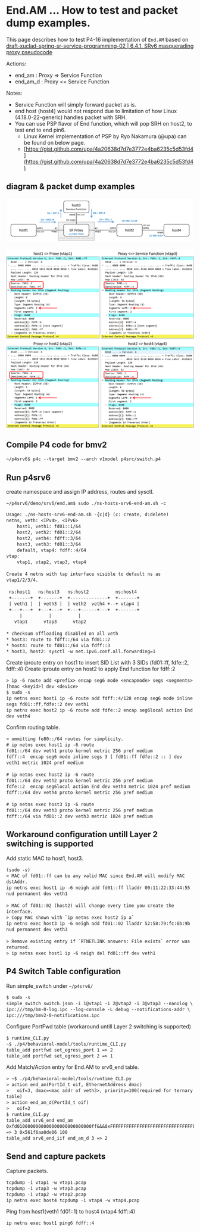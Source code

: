 # End.AM ... How to test and packet dump examples.

This page describes how to test P4-16 implementation of `End.AM` based on [draft-xuclad-spring-sr-service-programming-02 | 6.4.1.  SRv6 masquerading proxy pseudocode](https://tools.ietf.org/html/draft-xuclad-spring-sr-service-programming-02#section-6.4.1)

Actions:

* end_am : Proxy => Service Function
* end_am_d : Proxy <= Service Function

Notes:

* Service Function will simply forward packet as is.
* end host (host4) would not respond due to limitation of how Linux (4.18.0-22-generic) handles packet with SRH.
* You can use PSP flavor of End function, which will pop SRH on host2, to test end to end pin6.
    * Linux Kernel implementation of PSP by Ryo Nakamura (@upa) can be found on below page.
    * [https://gist.github.com/upa/4a20638d7d7e3772e4ba6235c5d53fd4](https://gist.github.com/upa/4a20638d7d7e3772e4ba6235c5d53fd4)


## diagram & packet dump examples

![diagram-EndAM.png](diagram-EndAM.png)

![packet-vtap1-3.png](packet-vtap1-3.png)
![packet-vtap2-4.png](packet-vtap2-4.png)


## Compile P4 code for bmv2

```
~/p4srv6$ p4c --target bmv2 --arch v1model p4src/switch.p4
```

## Run p4srv6

create namespace and assign IP address, routes and sysctl.

```
~/p4srv6/demo/srv6/end.am$ sudo ./ns-hosts-srv6-end-am.sh -c
```

```
Usage: ./ns-hosts-srv6-end-am.sh -{c|d} (c: create, d:delete)
netns, veth: <IPv4>, <IPv6>
    host1, veth1: fd01::1/64
    host2, veth2: fd01::2/64
    host2, veth4: fdff::3/64
    host3, veth3: fd01::3/64
    default, vtap4: fdff::4/64
vtap:
    vtap1, vtap2, vtap3, vtap4

Create 4 netns with tap interface visible to default ns as vtap1/2/3/4.

 ns:host1   ns:host3   ns:host2          ns:host4
 +-------+  +-------+  +--------------+  +-------+
 | veth1 |  | veth3 |  | veth2  veth4 +--+ vtap4 |
 +---+---+  +---+---+  +---+------+---+  +-------+
     |          |          |
   vtap1      vtap3      vtap2

* checksum offloading disabled on all veth
* host3: route to fdff::/64 via fd01::2
* host4: route to fd01::/64 via fdff::3
* host3, host2: sysctl -w net.ipv6.conf.all.forwarding=1
```

Create iproute entry on host1 to insert SID List with 3 SIDs (fd01::ff, fdfe::2, fdff::4)
Create iproute entry on host2 to apply End function for fdff::2

```
> ip -6 route add <prefix> encap seg6 mode <encapmode> segs <segments> [hmac <keyid>] dev <device>
$ sudo -s
ip netns exec host1 ip -6 route add fdff::4/128 encap seg6 mode inline segs fd01::ff,fdfe::2 dev veth1
ip netns exec host2 ip -6 route add fdfe::2 encap seg6local action End dev veth4
```

Confirm routing table.

```
> ommitting fe80::/64 routes for simplicity.
# ip netns exec host1 ip -6 route
fd01::/64 dev veth1 proto kernel metric 256 pref medium
fdff::4  encap seg6 mode inline segs 3 [ fd01::ff fdfe::2 :: ] dev veth1 metric 1024 pref medium

# ip netns exec host2 ip -6 route
fd01::/64 dev veth2 proto kernel metric 256 pref medium
fdfe::2  encap seg6local action End dev veth4 metric 1024 pref medium
fdff::/64 dev veth4 proto kernel metric 256 pref medium

# ip netns exec host3 ip -6 route
fd01::/64 dev veth3 proto kernel metric 256 pref medium
fdff::/64 via fd01::2 dev veth3 metric 1024 pref medium
```


## Workaround configuration untill Layer 2 switching is supported

Add static MAC to host1, host3.

```
(sudo -s)
> MAC of fd01::ff can be any valid MAC since End.AM will modify MAC dstAddr.
ip netns exec host1 ip -6 neigh add fd01::ff lladdr 00:11:22:33:44:55 nud permanent dev veth1

> MAC of fd01::02 (host2) will change every time you create the interface.
> Copy MAC shown with `ip netns exec host2 ip a`
ip netns exec host3 ip -6 neigh add fd01::02 lladdr 52:58:79:fc:6b:9b nud permanent dev veth3

> Remove existing entry if `RTNETLINK answers: File exists` error was returned.
> ip netns exec host1 ip -6 neigh del fd01::ff dev veth1
```


## P4 Switch Table configuration

Run simple_switch under `~/p4srv6/`

```
$ sudo -s
simple_switch switch.json -i 1@vtap1 -i 2@vtap2 -i 3@vtap3 --nanolog \
ipc:///tmp/bm-0-log.ipc --log-console -L debug --notifications-addr \
ipc:///tmp/bmv2-0-notifications.ipc
```

Configure PortFwd table (workaround untill Layer 2 switching is supported)

```
$ runtime_CLI.py
~$ ./p4/behavioral-model/tools/runtime_CLI.py
table_add portfwd set_egress_port 1 => 2
table_add portfwd set_egress_port 2 => 1
```

Add Match/Action entry for End.AM to srv6_end table.

```
> ~$ ./p4/behavioral-model/tools/runtime_CLI.py
> action end_am(PortId_t oif, EthernetAddress dmac)
>   oif=3, dmac=<mac addr of veth3>, priority=100(required for ternary table)
> action end_am_d(PortId_t oif)
>   oif=2
$ runtime_CLI.py
table_add srv6_end end_am 0xfd0100000000000000000000000000ff&&&0xFFFFFFFFFFFFFFFFFFFFFFFFFFFFFFFF => 3 0x561f6aa0de06 100
table_add srv6_end_iif end_am_d 3 => 2
```

## Send and capture packets

Capture packets.

```
tcpdump -i vtap1 -w vtap1.pcap
tcpdump -i vtap3 -w vtap3.pcap
tcpdump -i vtap2 -w vtap2.pcap
ip netns exec host4 tcpdump -i vtap4 -w vtap4.pcap
```

Ping from host1(veth1 fd01::1) to host4 (vtap4 fdff::4)

```
ip netns exec host1 ping6 fdff::4
```

